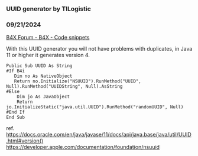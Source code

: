 ###  UUID generator by TILogistic
### 09/21/2024
[B4X Forum - B4X - Code snippets](https://www.b4x.com/android/forum/threads/163203/)

With this UUID generator you will not have problems with duplicates, in Java 11 or higher it generates version 4.  
  

```B4X
Public Sub UUID As String  
#If B4i  
   Dim no As NativeObject  
   Return no.Initialize("NSUUID").RunMethod("UUID", Null).RunMethod("UUIDString", Null).AsString  
#Else  
    Dim jo As JavaObject  
    Return jo.InitializeStatic("java.util.UUID").RunMethod("randomUUID", Null)  
#End If  
End Sub
```

  
  
ref.  
<https://docs.oracle.com/en/java/javase/11/docs/api/java.base/java/util/UUID.html#version()>  
<https://developer.apple.com/documentation/foundation/nsuuid>